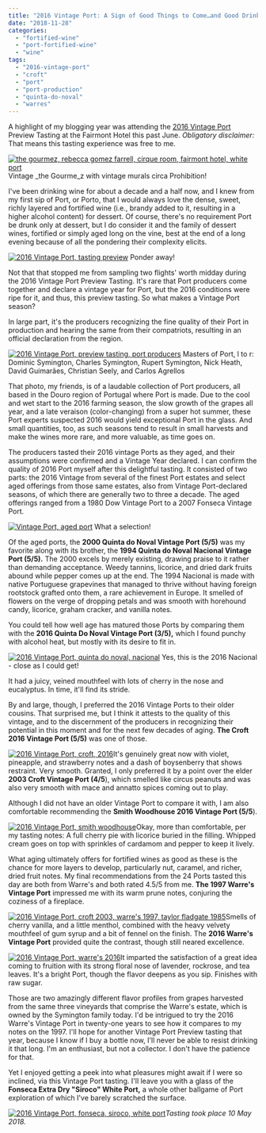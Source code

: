 ```yaml
---
title: "2016 Vintage Port: A Sign of Good Things to Come…and Good Drinking Now"
date: "2018-11-28"
categories:
  - "fortified-wine"
  - "port-fortified-wine"
  - "wine"
tags:
  - "2016-vintage-port"
  - "croft"
  - "port"
  - "port-production"
  - "quinta-do-noval"
  - "warres"
---
```


A highlight of my blogging year was attending the [2016 Vintage Port](https://www.winespectator.com/blogs/show/id/2016-Vintage-Port-Declaration) Preview Tasting at the Fairmont Hotel this past June. _Obligatory disclaimer:_ That means this tasting experience was free to me.




<div class="caption">

[![the gourmez, rebecca gomez farrell, cirque room, fairmont hotel, white port](http://s3.amazonaws.com/thegourmez-wpmedia/2018/09/IMG_20180510_131239-375x500.jpg)](http://s3.amazonaws.com/thegourmez-wpmedia/2018/09/IMG_20180510_131239.jpg) Vintage _the Gourme_z with vintage murals circa Prohibition!</div>


I've been drinking wine for about a decade and a half now, and I knew from my first sip of Port, or Porto, that I would always love the dense, sweet, richly layered and fortified wine (i.e., brandy added to it, resulting in a higher alcohol content) for dessert. Of course, there's no requirement Port be drunk only at dessert, but I do consider it and the family of dessert wines, fortified or simply aged long on the vine, best at the end of a long evening because of all the pondering their complexity elicits.




<div class="caption">

[![2016 Vintage Port, tasting preview](http://s3.amazonaws.com/thegourmez-wpmedia/2018/09/IMG_20180510_145513-500x375.jpg)](http://s3.amazonaws.com/thegourmez-wpmedia/2018/09/IMG_20180510_145513.jpg) Ponder away!</div>


Not that that stopped me from sampling two flights' worth midday during the 2016 Vintage Port Preview Tasting. It's rare that Port producers come together and declare a vintage year for Port, but the 2016 conditions were ripe for it, and thus, this preview tasting. So what makes a Vintage Port season?

In large part, it's the producers recognizing the fine quality of their Port in production and hearing the same from their compatriots, resulting in an official declaration from the region.




<div class="caption">

[![2016 Vintage Port, preview tasting, port producers](http://s3.amazonaws.com/thegourmez-wpmedia/2018/09/IMG_20180510_133105-500x300.jpg)](http://s3.amazonaws.com/thegourmez-wpmedia/2018/09/IMG_20180510_133105.jpg) Masters of Port, l to r: Dominic Symington, Charles Symington, Rupert Symington, Nick Heath, David Guimarães, Christian Seely, and Carlos Agrellos</div>


That photo, my friends, is of a laudable collection of Port producers, all based in the Douro region of Portugal where Port is made. Due to the cool and wet start to the 2016 farming season, the slow growth of the grapes all year, and a late veraison (color-changing) from a super hot summer, these Port experts suspected 2016 would yield exceptional Port in the glass. And small quantities, too, as such seasons tend to result in small harvests and make the wines more rare, and more valuable, as time goes on.

The producers tasted their 2016 vintage Ports as they aged, and their assumptions were confirmed and a Vintage Year declared. I can confirm the quality of 2016 Port myself after this delightful tasting. It consisted of two parts: the 2016 Vintage from several of the finest Port estates and select aged offerings from those same estates, also from Vintage Port-declared seasons, of which there are generally two to three a decade. The aged offerings ranged from a 1980 Dow Vintage Port to a 2007 Fonseca Vintage Port.




<div class="caption">

[![Vintage Port, aged port](http://s3.amazonaws.com/thegourmez-wpmedia/2018/09/IMG_20180510_153501-500x283.jpg)](http://s3.amazonaws.com/thegourmez-wpmedia/2018/09/IMG_20180510_153501.jpg) What a selection!</div>


Of the aged ports, the **2000 Quinta do Noval Vintage Port (5/5)** was my favorite along with its brother, the **1994 Quinta do Noval Nacional Vintage Port (5/5).** The 2000 excels by merely existing, drawing praise to it rather than demanding acceptance. Weedy tannins, licorice, and dried dark fruits abound while pepper comes up at the end. The 1994 Nacional is made with native Portuguese grapevines that managed to thrive without having foreign rootstock grafted onto them, a rare achievement in Europe. It smelled of flowers on the verge of dropping petals and was smooth with horehound candy, licorice, graham cracker, and vanilla notes.

You could tell how well age has matured those Ports by comparing them with the **2016 Quinta Do Noval Vintage Port (3/5),** which I found punchy with alcohol heat, but mostly with its desire to fit in.




<div class="caption">

[![2016 Vintage Port, quinta do noval, nacional](http://s3.amazonaws.com/thegourmez-wpmedia/2018/09/IMG_20180510_144902-375x500.jpg)](http://s3.amazonaws.com/thegourmez-wpmedia/2018/09/IMG_20180510_144902.jpg) Yes, this is the 2016 Nacional - close as I could get!</div>


It had a juicy, veined mouthfeel with lots of cherry in the nose and eucalyptus. In time, it'll find its stride.

By and large, though, I preferred the 2016 Vintage Ports to their older cousins. That surprised me, but I think it attests to the quality of this vintage, and to the discernment of the producers in recognizing their potential in this moment and for the next few decades of aging. **The Croft 2016 Vintage Port (5/5)** was one of those.

[![2016 Vintage Port, croft, 2016](http://s3.amazonaws.com/thegourmez-wpmedia/2018/09/IMG_20180510_132025-350x500.jpg)](http://s3.amazonaws.com/thegourmez-wpmedia/2018/09/IMG_20180510_132025.jpg)It's genuinely great now with violet, pineapple, and strawberry notes and a dash of boysenberry that shows restraint. Very smooth. Granted, I only preferred it by a point over the elder **2003 Croft Vintage Port (4/5**), which smelled like circus peanuts and was also very smooth with mace and annatto spices coming out to play.

Although I did not have an older Vintage Port to compare it with, I am also comfortable recommending the **Smith Woodhouse 2016 Vintage Port (5/5**).

[![2016 Vintage Port, smith woodhouse](http://s3.amazonaws.com/thegourmez-wpmedia/2018/09/IMG_20180510_145025-333x500.jpg)](http://s3.amazonaws.com/thegourmez-wpmedia/2018/09/IMG_20180510_145025.jpg)Okay, more than comfortable, per my tasting notes: A full cherry pie with licorice buried in the filling. Whipped cream goes on top with sprinkles of cardamom and pepper to keep it lively.

What aging ultimately offers for fortified wines as good as these is the chance for more layers to develop, particularly nut, caramel, and richer, dried fruit notes. My final recommendations from the 24 Ports tasted this day are both from Warre's and both rated 4.5/5 from me. **The 1997 Warre's Vintage Port** impressed me with its warm prune notes, conjuring the coziness of a fireplace.

[![2016 Vintage Port, croft 2003, warre's 1997, taylor fladgate 1985](http://s3.amazonaws.com/thegourmez-wpmedia/2018/09/IMG_20180510_153510-375x500.jpg)](http://s3.amazonaws.com/thegourmez-wpmedia/2018/09/IMG_20180510_153510.jpg)Smells of cherry vanilla, and a little menthol, combined with the heavy velvety mouthfeel of gum syrup and a bit of fennel on the finish. The **2016 Warre's Vintage Port** provided quite the contrast, though still neared excellence.

[![2016 Vintage Port, warre's 2016](http://s3.amazonaws.com/thegourmez-wpmedia/2018/09/IMG_20180510_145137-333x500.jpg)](http://s3.amazonaws.com/thegourmez-wpmedia/2018/09/IMG_20180510_145137.jpg)It imparted the satisfaction of a great idea coming to fruition with its strong floral nose of lavender, rockrose, and tea leaves. It's a bright Port, though the flavor deepens as you sip. Finishes with raw sugar.

Those are two amazingly different flavor profiles from grapes harvested from the same three vineyards that comprise the Warre's estate, which is owned by the Symington family today. I'd be intrigued to try the 2016 Warre's Vintage Port in twenty-one years to see how it compares to my notes on the 1997. I'll hope for another Vintage Port Preview tasting that year, because I know if I buy a bottle now, I'll never be able to resist drinking it that long. I'm an enthusiast, but not a collector. I don't have the patience for that.

Yet I enjoyed getting a peek into what pleasures might await if I were so inclined, via this Vintage Port tasting. I'll leave you with a glass of the **Fonseca Extra Dry "Siroco" White Port,** a whole other ballgame of Port exploration of which I've barely scratched the surface.

[![2016 Vintage Port, fonseca, siroco, white port](http://s3.amazonaws.com/thegourmez-wpmedia/2018/09/IMG_20180510_131039-375x500.jpg)](http://s3.amazonaws.com/thegourmez-wpmedia/2018/09/IMG_20180510_131039.jpg)_Tasting took place 10 May 2018._
